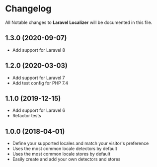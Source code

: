 # Changelog

All Notable changes to **Laravel Localizer** will be documented in this file.

## 1.3.0 (2020-09-07)

- Add support for Laravel 8

## 1.2.0 (2020-03-03)

- Add support for Laravel 7
- Add test config for PHP 7.4

## 1.1.0 (2019-12-15)

- Add support for Laravel 6
- Refactor tests

## 1.0.0 (2018-04-01)

- Define your supported locales and match your visitor's preference
- Uses the most common locale detectors by default
- Uses the most common locale stores by default
- Easily create and add your own detectors and stores

